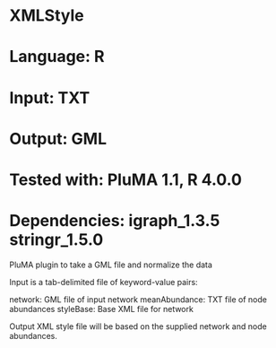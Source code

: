 # XMLStyle
# Language: R
# Input: TXT
# Output: GML 
# Tested with: PluMA 1.1, R 4.0.0
# Dependencies: igraph_1.3.5  stringr_1.5.0

PluMA plugin to take a GML file and normalize the data

Input is a tab-delimited file of keyword-value pairs:

network: GML file of input network
meanAbundance: TXT file of node abundances
styleBase: Base XML file for network

Output XML style file will be based on the supplied network and node abundances.
